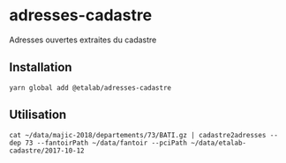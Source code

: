 # adresses-cadastre
Adresses ouvertes extraites du cadastre

## Installation

```
yarn global add @etalab/adresses-cadastre
```

## Utilisation

```
cat ~/data/majic-2018/departements/73/BATI.gz | cadastre2adresses --dep 73 --fantoirPath ~/data/fantoir --pciPath ~/data/etalab-cadastre/2017-10-12
```
